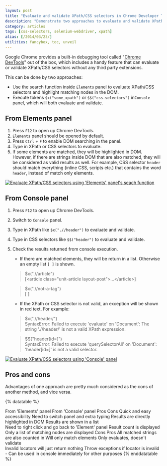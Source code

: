 ```yaml
---
layout: post
title: "Evaluate and validate XPath/CSS selectors in Chrome Developer Tools"
description: "Demonstrate two approaches to evaluate and validate XPath/CSS selectors in Chrome Developer Tools without extensions, one by searching in 'Elements' panel, one by executing $x/$$ tokens in 'Console' panel."
category: articles
tags: [css-selectors, selenium-webdriver, xpath]
alias: [/2014/03/23/]
utilities: fancybox, toc, unveil
---
```

Google Chrome provides a built-in debugging tool called "[Chrome DevTools][Chrome DevTools]" out of the box,
which includes a handy feature that can evaluate or validate XPath/CSS selectors without any third party extensions.

This can be done by two approaches:

- Use the search function inside `Elements` panel to evaluate XPath/CSS selectors and highlight matching nodes in the DOM.
- Execute tokens `$x("some_xpath")` or `$$("css-selectors")` in`Console` panel, which will both evaluate and validate.

<div id="toc"></div>

## <a id="from-elements-panel"></a>From Elements panel

1. Press `F12` to open up Chrome DevTools.
2. `Elements` panel should be opened by default.
3. Press `Ctrl` + `F` to enable DOM searching in the panel.
4. Type in XPath or CSS selectors to evaluate.
5. If some elements are matched, they will be highlighted in DOM.<br />
   However, if there are strings inside DOM that are also matched, they will be considered as valid results as well.
   For example, CSS selector `header` should match everything (inline CSS, scripts etc.) that contains the word `header`, instead of match only elements.

<a class="post-image" href="/assets/images/posts/2014-03-23-evaluate-using-elements-panel.gif">
  <img itemprop="image" data-src="/assets/images/posts/2014-03-23-evaluate-using-elements-panel.gif" src="/assets/js/unveil/loader.gif" alt="Evaluate XPath/CSS selectors using 'Elements' panel's seach function" />
</a>

## <a id="from-console-panel"></a>From Console panel

1. Press `F12` to open up Chrome DevTools.
2. Switch to `Console` panel.
3. Type in XPath like `$x(".//header")` to evaluate and validate.
4. Type in CSS selectors like `$$("header")` to evaluate and validate.
5. Check the results returned from console execution.
	- If there are matched elements, they will be return in a list. Otherwise an empty list `[ ]` is shown.

	> $x(".//article")<br />
	> [&lt;article class="unit-article layout-post"&gt;...&lt;/article&gt;]

	> $x(".//not-a-tag")<br />
	> [ ]

	- If the XPath or CSS selector is not valid, an exception will be shown in red text. For example:

	> $x(".//header/")<br />
	> SyntaxError: Failed to execute 'evaluate' on 'Document': The string './/header/' is not a valid XPath expression.

	> $$("header[id=]")<br />
	> SyntaxError: Failed to execute 'querySelectorAll' on 'Document': 'header[id=]' is not a valid selector.

<a class="post-image" href="/assets/images/posts/2014-03-23-evaluate-using-console-panel.gif">
  <img itemprop="image" data-src="/assets/images/posts/2014-03-23-evaluate-using-console-panel.gif" src="/assets/js/unveil/loader.gif" alt="Evaluate XPath/CSS selectors using 'Console' panel" />
</a>

## <a id="pros-and-cons"></a>Pros and cons

Advantages of one approach are pretty much considered as the cons of another method, and vice versa.

{% datatable %}
<tr>
    <th>From 'Elements' panel</th>
    <th>From 'Console' panel</th>
</tr>
<tr class="center bold">
    <td>Pros</td>
    <td>Cons</td>
</tr>
<tr>
    <td>Quick and easy accessibility</td>
    <td>Need to switch panel and extra typing</td>
</tr>
<tr>
    <td>Results are directly highlighted in DOM</td>
    <td>Results are shown in a list<br />Need to right click and go back to 'Element' panel</td>
</tr>
<tr>
    <td>Result count is displayed</td>
    <td>Only a list of matching nodes are displayed</td>
</tr>
<tr class="center bold">
    <td>Cons</td>
    <td>Pros</td>
</tr>
<tr>
    <td>All matched strings are also counted in</td>
    <td>Will only match elements</td>
</tr>
<tr>
    <td>Only evaluates, doesn't validate<br />Invalid locators will just return nothing</td>
    <td>Throw exceptions if locator is invalid</td>
</tr>
<tr>
    <td class="center">-</td>
    <td>Can be used in console immediately for other purposes</td>
</tr>
{% enddatatable %}

[Chrome DevTools]: https://developers.google.com/chrome-developer-tools/